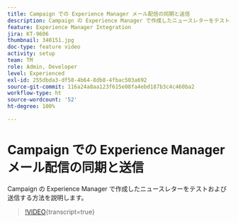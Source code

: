 ```yaml
---
title: Campaign での Experience Manager メール配信の同期と送信
description: Campaign の Experience Manager で作成したニュースレターをテストおよび送信する方法を説明します。
feature: Experience Manager Integration
jira: KT-9606
thumbnail: 340151.jpg
doc-type: feature video
activity: setup
team: TM
role: Admin, Developer
level: Experienced
exl-id: 255dbda3-df58-4b64-8db8-4fbac503a692
source-git-commit: 116a24a8aa123f615e08fa4ebd187b3c4c460ba2
workflow-type: ht
source-wordcount: '52'
ht-degree: 100%

---
```


# Campaign での Experience Manager メール配信の同期と送信

Campaign の Experience Manager で作成したニュースレターをテストおよび送信する方法を説明します。

>[!VIDEO](https://video.tv.adobe.com/v/340151?quality=12&learn=on){transcript=true}
